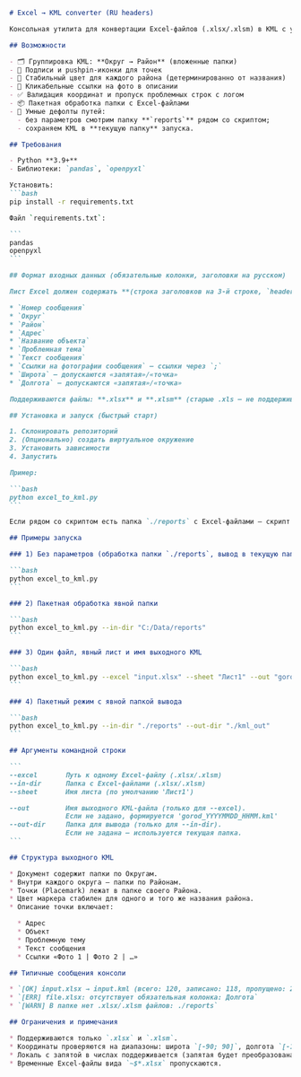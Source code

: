 ````markdown
# Excel → KML converter (RU headers)

Консольная утилита для конвертации Excel-файлов (.xlsx/.xlsm) в KML с удобной структуру папок (Округ → Район), кликабельными ссылками на фото и авто-цветами по району. Подходит для городских отчётов и геометок.

## Возможности

- 🗂️ Группировка KML: **Округ → Район** (вложенные папки)
- 📍 Подписи и pushpin-иконки для точек
- 🌈 Стабильный цвет для каждого района (детерминированно от названия)
- 🔗 Кликабельные ссылки на фото в описании
- ✅ Валидация координат и пропуск проблемных строк с логом
- 📦 Пакетная обработка папки с Excel-файлами
- 🧰 Умные дефолты путей:
  - без параметров смотрим папку **`reports`** рядом со скриптом;
  - сохраняем KML в **текущую папку** запуска.

## Требования

- Python **3.9+**
- Библиотеки: `pandas`, `openpyxl`

Установить:
```bash
pip install -r requirements.txt

Файл `requirements.txt`:

```
pandas
openpyxl
```

## Формат входных данных (обязательные колонки, заголовки на русском)

Лист Excel должен содержать **(строка заголовков на 3-й строке, `header=2`)** следующие колонки:

* `Номер сообщения`
* `Округ`
* `Район`
* `Адрес`
* `Название объекта`
* `Проблемная тема`
* `Текст сообщения`
* `Ссылки на фотографии сообщения` — ссылки через `;`
* `Широта` — допускаются «запятая»/«точка»
* `Долгота` — допускаются «запятая»/«точка»

Поддерживаются файлы: **.xlsx** и **.xlsm** (старые .xls — не поддерживаются).

## Установка и запуск (быстрый старт)

1. Склонировать репозиторий
2. (Опционально) создать виртуальное окружение
3. Установить зависимости
4. Запустить

Пример:

```bash
python excel_to_kml.py
```

Если рядом со скриптом есть папка `./reports` с Excel-файлами — скрипт обработает их все и положит KML-файлы в текущую папку.

## Примеры запуска

### 1) Без параметров (обработка папки `./reports`, вывод в текущую папку)

```bash
python excel_to_kml.py
```

### 2) Пакетная обработка явной папки

```bash
python excel_to_kml.py --in-dir "C:/Data/reports"
```

### 3) Один файл, явный лист и имя выходного KML

```bash
python excel_to_kml.py --excel "input.xlsx" --sheet "Лист1" --out "gorod.kml"
```

### 4) Пакетный режим c явной папкой вывода

```bash
python excel_to_kml.py --in-dir "./reports" --out-dir "./kml_out"
```

## Аргументы командной строки

```
--excel       Путь к одному Excel-файлу (.xlsx/.xlsm)
--in-dir      Папка с Excel-файлами (.xlsx/.xlsm)
--sheet       Имя листа (по умолчанию 'Лист1')

--out         Имя выходного KML-файла (только для --excel).
              Если не задано, формируется 'gorod_YYYYMMDD_HHMM.kml'
--out-dir     Папка для вывода (только для --in-dir).
              Если не задана — используется текущая папка.
```

## Структура выходного KML

* Документ содержит папки по Округам.
* Внутри каждого округа — папки по Районам.
* Точки (Placemark) лежат в папке своего Района.
* Цвет маркера стабилен для одного и того же названия района.
* Описание точки включает:

  * Адрес
  * Объект
  * Проблемную тему
  * Текст сообщения
  * Ссылки «Фото 1 | Фото 2 | …»

## Типичные сообщения консоли

* `[OK] input.xlsx → input.kml (всего: 120, записано: 118, пропущено: 2)`
* `[ERR] file.xlsx: отсутствует обязательная колонка: Долгота`
* `[WARN] В папке нет .xlsx/.xlsm файлов: ./reports`

## Ограничения и примечания

* Поддерживаются только `.xlsx` и `.xlsm`.
* Координаты проверяются на диапазоны: широта `[-90; 90]`, долгота `[-180; 180]`.
* Локаль с запятой в числах поддерживается (запятая будет преобразована в точку).
* Временные Excel-файлы вида `~$*.xlsx` пропускаются.

````